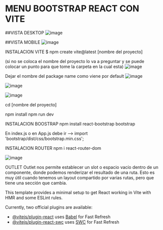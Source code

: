 # MENU BOOTSTRAP REACT CON VITE

##VISTA DESKTOP
![image](https://github.com/verobaires/react-bootstrapV5-routerV6/assets/34665102/94b6527e-4be3-4978-aeed-c8f4bc55e30a)

##VISTA MOBILE
![image](https://github.com/verobaires/react-bootstrapV5-routerV6/assets/34665102/5bab8de2-2510-4836-be4f-27dc48759805)



INSTALACION VITE
$ npm create vite@latest [nombre del proyecto]

(si no se coloca el nombre del proyecto lo va a preguntar y se puede colocar un punto para que tome la carpeta en la cual esta)
![image](https://github.com/verobaires/react-bootstrapV5-routerV6/assets/34665102/4efb288b-7bdb-4421-836b-ed119d59c6f9)

Dejar el nombre del package name como viene por default
![image](https://github.com/verobaires/react-bootstrapV5-routerV6/assets/34665102/a77d9f65-9563-4663-80aa-3cba783bbb1f)


![image](https://github.com/verobaires/react-bootstrapV5-routerV6/assets/34665102/69024398-3561-4b48-a60b-104e64cd837f)

![image](https://github.com/verobaires/react-bootstrapV5-routerV6/assets/34665102/67cba046-603e-4e49-9707-c0ce84e13a5a)


cd [nombre del proyecto]

npm install
npm run dev

INSTALACION BOOSTRAP 
npm install react-bootstrap bootstrap

En index.js o en App.js debe ir -->
import 'bootstrap/dist/css/bootstrap.min.css';

INSTALACION ROUTER 
npm i react-router-dom

![image](https://github.com/verobaires/react-bootstrapV5-routerV6/assets/34665102/e1f38974-a49c-4e72-80ec-bbc785bbcda2)


OUTLET
Outlet nos permite establecer un slot o espacio vacío dentro de un componente, donde podemos renderizar el resultado de una ruta. Esto es muy útil cuando tenemos un layout compartido por varias rutas, pero que tiene una sección que cambia.


This template provides a minimal setup to get React working in Vite with HMR and some ESLint rules.

Currently, two official plugins are available:

- [@vitejs/plugin-react](https://github.com/vitejs/vite-plugin-react/blob/main/packages/plugin-react/README.md) uses [Babel](https://babeljs.io/) for Fast Refresh
- [@vitejs/plugin-react-swc](https://github.com/vitejs/vite-plugin-react-swc) uses [SWC](https://swc.rs/) for Fast Refresh
